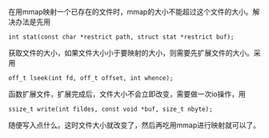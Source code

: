 在用mmap映射一个已存在的文件时，mmap的大小不能超过这个文件的大小。解决办法是先用

 `int stat(const char *restrict path, struct stat *restrict buf);` 
 
 获取文件的大小，如果文件大小小于要映射的大小，则需要先扩展文件的大小。采用 
 
 `off_t lseek(int fd, off_t offset, int whence);`
 
  函数扩展文件，扩展完成后，文件大小不会立即改变，需要做一次io操作，用 
  
  `ssize_t write(int fildes, const void *buf, size_t nbyte);` 
  
  随便写入点什么。这时文件大小就改变了，然后再吃用mmap进行映射就可以了。